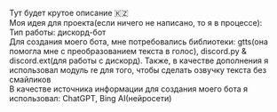 Тут будет крутое описание 🇰🇿 <br>
Моя идея для проекта(если ничего не написано, то я в процессе): <br>
Тип работы: дискорд-бот <br>
Для создания моего бота, мне потребовались библиотеки: gtts(она помогла мне с преобразованием текста в голос), discord.py & discord.ext(для работы с дискорд). Также, в качестве дополнения я использовал модуль re для того, чтобы сделать озвучку текста без смайликов<br>
В качестве источника информации для создания моего бота я использовал: ChatGPT, Bing AI(нейросети)
